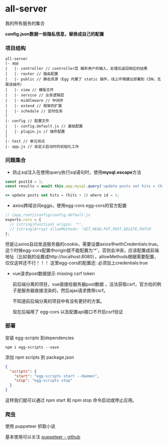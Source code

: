 # all-server
我的所有服务的集合

**config.json数据一些隐私信息，替换成自己的配置**

### 项目结构
```
all-server
|- app
|   |- controller // controller层 解析用户的输入，处理后返回相应的结果
|   |- router // 路由配置
|   |- public // 静态资源（Egg 内置了 static 插件，线上环境建议部署到 CDN，无需该插件）
|   |- view // 模版文件
|   |- service // 业务逻辑层
|   |- middleware // 中间件
|   |- extend // 框架的扩展
|   |- schedule // 定时任务
|
|- config // 配置文件
|   |- config.default.js // 基础配置
|   |- plugin.js // 插件配置
|
|- test // 单元测试
|- app.js // 自定义启动时的初始化工作
```
### 问题集合
* 防止sql注入在使用query执行sql语句时，使用**mysql.escape**方法
```javascript
const postId = 1;
const results = await this.app.mysql.query('update posts set hits = (hits + ?) where id = ?', [1, postId]);

=> update posts set hits = (hits + 1) where id = 1;
```

* axios跨域访问eggjs，使用egg-cors
egg-cors的官方配置
```javascript
// {app_root}/config/config.default.js
exports.cors = {
  // {string|Function} origin: '*',
  // {string|Array} allowMethods: 'GET,HEAD,PUT,POST,DELETE,PATCH'
};
```
但是让axios自动发送服务器的cookie，需要设置axios中withCredentials:true。这个时候egg-cors配置中origin就不能配置为'*'，否则会冲突，应该配置成前端地址（比如我的设置成http://localhost:8080），allowMethods根据需要配置，仅仅这样还不行！！！
这里egg-cors的配置还:
必须加上credentials:true

* vue请求post数据提示 missing csrf token

  前后端分离的项目，vue直接给服务器post数据 ，没法获取csrf，官方给的例子是服务器直接渲染的，然后ajax请求携带csrf。

  不知道前后端分离的项目中有没有更好的方案。

  现在后端用了 egg-cors  以及配置api接口不开启csrf验证


### 部署
安装 egg-scripts 到dependencies
```
npm i egg-scripts --save
```
添加 npm scripts 到 package.json
```json
{
  "scripts": {
    "start": "egg-scripts start --daemon",
    "stop": "egg-scripts stop"
  }
}
```
这样我们就可以通过 npm start 和 npm stop 命令启动或停止应用。

### 爬虫
使用 puppeteer 抓取小说

基本使用可以关注 [puppeteer - github](https://github.com/GoogleChrome/puppeteer)
